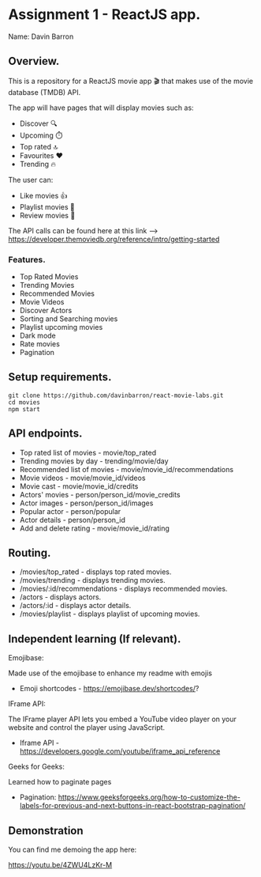 # Assignment 1 - ReactJS app.

Name: Davin Barron

## Overview.

This is a repository for a ReactJS movie app :clapper: that makes use of the movie database (TMDB) API. 

The app will have pages that will display movies such as: 
 - Discover :mag:
 - Upcoming :stopwatch:
 - Top rated :top:
 - Favourites :heart:
 - Trending :fire:

The user can:
 - Like movies :thumbsup:
 - Playlist movies :open_file_folder:
 - Review movies :memo:
 
The API calls can be found here at this link --> https://developer.themoviedb.org/reference/intro/getting-started

### Features.

+ Top Rated Movies
+ Trending Movies
+ Recommended Movies
+ Movie Videos
+ Discover Actors
+ Sorting and Searching movies
+ Playlist upcoming movies
+ Dark mode
+ Rate movies
+ Pagination

## Setup requirements.

```
git clone https://github.com/davinbarron/react-movie-labs.git
cd movies
npm start
```

## API endpoints.

+ Top rated list of movies - movie/top_rated
+ Trending movies by day - trending/movie/day
+ Recommended list of movies - movie/movie_id/recommendations
+ Movie videos - movie/movie_id/videos
+ Movie cast - movie/movie_id/credits
+ Actors' movies - person/person_id/movie_credits
+ Actor images - person/person_id/images
+ Popular actor - person/popular
+ Actor details - person/person_id
+ Add and delete rating - movie/movie_id/rating

## Routing.

+ /movies/top_rated - displays top rated movies.
+ /movies/trending - displays trending movies.
+ /movies/:id/recommendations - displays recommended movies.
+ /actors - displays actors.
+ /actors/:id - displays actor details.
+ /movies/playlist - displays playlist of upcoming movies.

## Independent learning (If relevant).

Emojibase:

Made use of the emojibase to enhance my readme with emojis

+ Emoji shortcodes - https://emojibase.dev/shortcodes/?

IFrame API:

The IFrame player API lets you embed a YouTube video player on your website and control the player using JavaScript.

+ Iframe API - https://developers.google.com/youtube/iframe_api_reference

Geeks for Geeks:

Learned how to paginate pages

+ Pagination: https://www.geeksforgeeks.org/how-to-customize-the-labels-for-previous-and-next-buttons-in-react-bootstrap-pagination/

## Demonstration

You can find me demoing the app here:

https://youtu.be/4ZWU4LzKr-M
